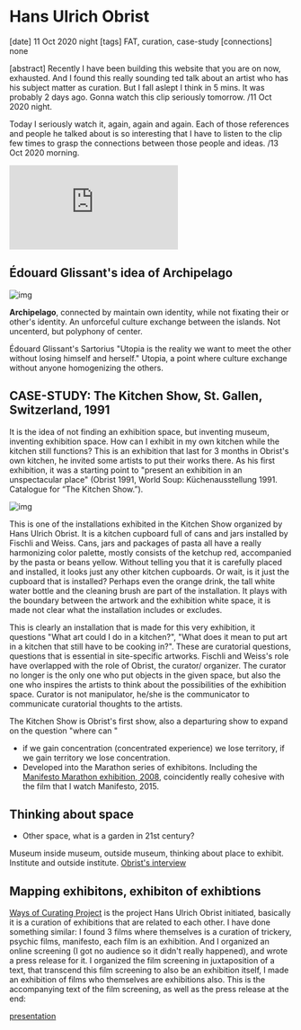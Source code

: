 # Hans Ulrich Obrist

[date] 11 Oct 2020 night
[tags] FAT, curation, case-study
[connections] none

[abstract] Recently I have been building this website that you are on now, exhausted. And I found this really sounding ted talk about an artist who has his subject matter as curation. But I fall aslept I think in 5 mins. It was probably 2 days ago. Gonna watch this clip seriously tomorrow. /11 Oct 2020 night.

Today I seriously watch it, again, again and again. Each of those references and people he talked about is so interesting that I have to listen to the clip few times to grasp the connections between those people and ideas. /13 Oct 2020 morning.

<iframe src="https://www.youtube.com/embed/gyIVCqf23cA" frameborder="0" allow="accelerometer; autoplay; clipboard-write; encrypted-media; gyroscope; picture-in-picture" allowfullscreen></iframe>

## Édouard Glissant's idea of Archipelago

![img](/media/hans_ulrich_obrist/glissant_archipelago.jpg)

**Archipelago**, connected by maintain own identity, while not fixating their or other's identity. An unforceful culture exchange between the islands. Not uncenterd, but polyphony of center.

Édouard Glissant's Sartorius "Utopia is the reality we want to meet the other without losing himself and herself." Utopia, a point where culture exchange without anyone homogenizing the others.


## CASE-STUDY: The Kitchen Show, St. Gallen, Switzerland, 1991

It is the idea of not finding an exhibition space, but inventing museum, inventing exhibition space. How can I exhibit in my own kitchen while the kitchen still functions? This is an exhibition that last for 3 months in Obrist's own kitchen, he invited some artists to put their works there. As his first exhibition, it was a starting point to "present an exhibition in an unspectacular place" (Obrist 1991, World Soup: Küchenausstellung 1991. Catalogue for “The Kitchen Show.”).

![img](/media/hans_ulrich_obrist/the_kitchen_show.jpg)

This is one of the installations exhibited in the Kitchen Show organized by Hans Ulrich Obrist. It is a kitchen cupboard full of cans and jars installed by Fischli and Weiss. Cans, jars and packages of pasta all have a really harmonizing color palette, mostly consists of the ketchup red, accompanied by the pasta or beans yellow. Without telling you that it is carefully placed and installed, it looks just any other kitchen cupboards. Or wait, is it just the cupboard that is installed? Perhaps even the orange drink, the tall white water bottle and the cleaning brush are part of the installation. It plays with the boundary between the artwork and the exhibition white space, it is made not clear what the installation includes or excludes.

This is clearly an installation that is made for this very exhibition, it questions "What art could I do in a kitchen?", "What does it mean to put art in a kitchen that still have to be cooking in?". These are curatorial questions, questions that is essential in site-specific artworks. Fischli and Weiss's role have overlapped with the role of Obrist, the curator/ organizer. The curator no longer is the only one who put objects in the given space, but also the one who inspires the artists to think about the possibilities of the exhibition space. Curator is not manipulator, he/she is the communicator to communicate curatorial thoughts to the artists.

The Kitchen Show is Obrist's first show, also a departuring show to expand on the question "where can "

- if we gain concentration (concentrated experience) we lose territory, if we gain territory we lose concentration.
- Developed into the Marathon series of exhibitons. Including the [Manifesto Marathon exhibition, 2008](https://www.serpentinegalleries.org/whats-on/manifesto-marathon/), coincidently really cohesive with the film that I watch Manifesto, 2015.


## Thinking about space

- Other space, what is a garden in 21st century?

Museum inside museum, outside museum, thinking about place to exhibit. Institute and outside institute.
[Obrist's interview](https://www.artsy.net/article/manoela-bowles-hans-ulrich-obrist-interview)

## Mapping exhibitons, exhibiton of exhibtions

[Ways of Curating Project](https://waysofcurating.withgoogle.com/themes) is the project Hans Ulrich Obrist initiated, basically it is a curation of exhibitions that are related to each other. I have done something similar: I found 3 films where themselves is a curation of trickery, psychic films, manifesto, each film is an exhibition. And I organized an online screening (I got no audience so it didn't really happened), and wrote a press release for it. I organized the film screening in juxtaposition of a text, that transcend this film screening to also be an exhibition itself, I made an exhibition of films who themselves are exhibitions also. This is the accompanying text of the film screening, as well as the press release at the end:

[presentation](/media/hans_ulrich_obrist/exhibiting_exhibitions_exhibition)
